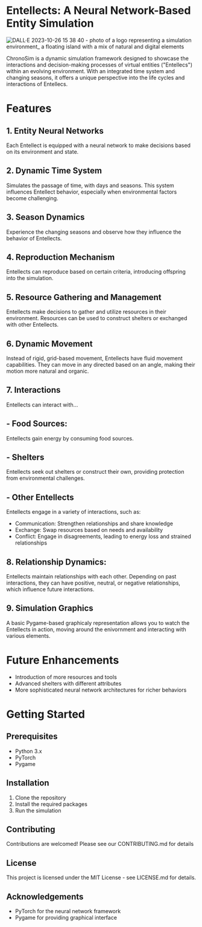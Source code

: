 # Entellects: A Neural Network-Based Entity Simulation

![DALL·E 2023-10-26 15 38 40 - photo of a logo representing a simulation environment_ a floating island with a mix of natural and digital elements](https://github.com/WarmMilkCodes/Entellects/assets/87686876/7a9d4d63-13c3-40d4-adc0-9d7f4abf9d85)



ChronoSim is a dynamic simulation framework designed to showcase the interactions and decision-making processes of virtual entities ("Entellecs") within an evolving environment. With an integrated time system and changing seasons, it offers a unique perspective into the life cycles and interactions of Entellecs.

# Features
## 1. Entity Neural Networks
Each Entellect is equipped with a neural network to make decisions based on its environment and state.
## 2. Dynamic Time System
Simulates the passage of time, with days and seasons. This system influences Entellect behavior, especially when environmental factors become challenging.
## 3. Season Dynamics
Experience the changing seasons and observe how they influence the behavior of Entellects.
## 4. Reproduction Mechanism
Entellects can reproduce based on certain criteria, introducing offspring into the simulation.
## 5. Resource Gathering and Management
Entellects make decisions to gather and utilize resources in their environment. Resources can be used to construct shelters or exchanged with other Entellects.
## 6. Dynamic Movement
Instead of rigid, grid-based movement, Entellects have fluid movement capabilities. They can move in any directed based on an angle, making their motion more natural and organic.
## 7. Interactions
Entellects can interact with...
## - Food Sources:
Entellects gain energy by consuming food sources.
## - Shelters
Entellects seek out shelters or construct their own, providing protection from environmental challenges.
## - Other Entellects
Entellects engage in a variety of interactions, such as:
- Communication: Strengthen relationships and share knowledge
- Exchange: Swap resources based on needs and availability
- Conflict: Engage in disagreements, leading to energy loss and strained relationships
## 8. Relationship Dynamics:
Entellects maintain relationships with each other. Depending on past interactions, they can have positive, neutral, or negative relationships, which influence future interactions.
## 9. Simulation Graphics
A basic Pygame-based graphicaly representation allows you to watch the Entellects in action, moving around the enivornment and interacting with various elements.



# Future Enhancements
- Introduction of more resources and tools
- Advanced shelters with different attributes
- More sophisticated neural network architectures for richer behaviors
 
# Getting Started
## Prerequisites
- Python 3.x
- PyTorch
- Pygame

## Installation
1. Clone the repository
2. Install the required packages
3. Run the simulation

## Contributing
Contributions are welcomed! Please see our CONTRIBUTING.md for details

## License
This project is licensed under the MIT License - see LICENSE.md for details.

## Acknowledgements
- PyTorch for the neural network framework
- Pygame for providing graphical interface
